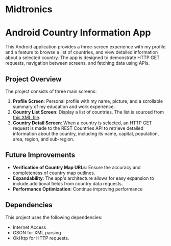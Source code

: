 # Midtronics
# Android Country Information App

This Android application provides a three-screen experience with my profile and a feature to browse a list of countries, and view detailed information about a selected country. The app is designed to demonstrate HTTP GET requests, navigation between screens, and fetching data using APIs.

## Project Overview
The project consists of three main screens:
1. **Profile Screen**: Personal profile with my name, picture, and a scrollable summary of my education and work experience.
2. **Country List Screen**: Display a list of countries. The list is sourced from [this XML file](https://github.com/vinaygaba/Ultimate-String-Array-List/blob/master/Countries.xml).
3. **Country Detail Screen**: When a country is selected, an HTTP GET request is made to the REST Countries API to retrieve detailed information about the country, including its name, capital, population, area, region, and sub-region.

## Future Improvements
- **Verification of Country Map URLs**: Ensure the accuracy and completeness of country map outlines.
- **Expandability**: The app's architecture allows for easy expansion to include additional fields from country data requests.
- **Performance Optimization**: Continue improving performance

## Dependencies
This project uses the following dependencies:
- Internet Access
- GSON for XML parsing
- OkHttp for HTTP requests.


